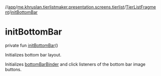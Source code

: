 //[app](../../../index.md)/[me.khruslan.tierlistmaker.presentation.screens.tierlist](../index.md)/[TierListFragment](index.md)/[initBottomBar](init-bottom-bar.md)

# initBottomBar

private fun [initBottomBar](init-bottom-bar.md)()

Initializes bottom bar layout.

Initializes [bottomBarBinder](bottom-bar-binder.md) and click listeners of the bottom bar image buttons.
